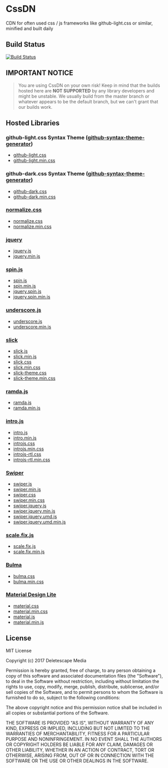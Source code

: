 # CssDN
CDN for often used css / js frameworks like github-light.css or similar, minified and built daily

## Build Status

[![Build Status](https://travis-ci.org/Deletescape-Media/CssDN.svg?branch=master)](https://travis-ci.org/Deletescape-Media/CssDN)

## IMPORTANT NOTICE

> You are using CssDN on your own risk! Keep in mind that the builds hosted here are **NOT SUPPORTED** by any library developers and might be unstable. We usually build from the master branch or whatever appears to be the default branch, but we can't grant that our builds work.

## Hosted Libraries

### github-light.css Syntax Theme ([github-syntax-theme-generator](https://github.com/primer/github-syntax-theme-generator))

* [github-light.css](https://deletescape-media.github.io/CssDN/css/github-light.css)
* [github-light.min.css](https://deletescape-media.github.io/CssDN/css/github-light.min.css)

### github-dark.css  Syntax Theme ([github-syntax-theme-generator](https://github.com/primer/github-syntax-theme-generator))

* [github-dark.css](https://deletescape-media.github.io/CssDN/css/github-dark.css)
* [github-dark.min.css](https://deletescape-media.github.io/CssDN/css/github-dark.min.css)

### [normalize.css](https://github.com/necolas/normalize.css)

* [normalize.css](https://deletescape-media.github.io/CssDN/css/normalize.css)
* [normalize.min.css](https://deletescape-media.github.io/CssDN/css/normalize.min.css)

### [jquery](https://github.com/jquery/jquery)

* [jquery.js](https://deletescape-media.github.io/CssDN/js/jquery.js)
* [jquery.min.js](https://deletescape-media.github.io/CssDN/js/jquery.min.js)

### [spin.js](https://github.com/fgnass/spin.js)

* [spin.js](https://deletescape-media.github.io/CssDN/js/spin.js)
* [spin.min.js](https://deletescape-media.github.io/CssDN/js/spin.min.js)
* [jquery.spin.js](https://deletescape-media.github.io/CssDN/js/jquery.spin.js)
* [jquery.spin.min.js](https://deletescape-media.github.io/CssDN/js/jquery.spin.min.js)

### [underscore.js](https://github.com/jashkenas/underscore)

* [underscore.js](https://deletescape-media.github.io/CssDN/js/underscore.js)
* [underscore.min.js](https://deletescape-media.github.io/CssDN/js/underscore.min.js)

### [slick](https://github.com/kenwheeler/slick)

* [slick.js](https://deletescape-media.github.io/CssDN/js/slick.js)
* [slick.min.js](https://deletescape-media.github.io/CssDN/js/slick.min.js)
* [slick.css](https://deletescape-media.github.io/CssDN/css/slick.css)
* [slick.min.css](https://deletescape-media.github.io/CssDN/css/slick.min.css)
* [slick-theme.css](https://deletescape-media.github.io/CssDN/css/slick-theme.css)
* [slick-theme.min.css](https://deletescape-media.github.io/CssDN/css/slick-theme.min.css)

### [ramda.js](https://github.com/ramda/ramda)

* [ramda.js](https://deletescape-media.github.io/CssDN/js/ramda.js)
* [ramda.min.js](https://deletescape-media.github.io/CssDN/js/ramda.min.js)

### [intro.js](https://github.com/usablica/intro.js)

* [intro.js](https://deletescape-media.github.io/CssDN/js/intro.js)
* [intro.min.js](https://deletescape-media.github.io/CssDN/js/intro.min.js)
* [introjs.css](https://deletescape-media.github.io/CssDN/css/introjs.css)
* [introjs.min.css](https://deletescape-media.github.io/CssDN/css/introjs.min.css)
* [introjs-rtl.css](https://deletescape-media.github.io/CssDN/css/introjs-rtl.css)
* [introjs-rtl.min.css](https://deletescape-media.github.io/CssDN/css/introjs-rtl.min.css)

### [Swiper](https://github.com/nolimits4web/Swiper)

* [swiper.js](https://deletescape-media.github.io/CssDN/js/swiper.js)
* [swiper.min.js](https://deletescape-media.github.io/CssDN/js/swiper.min.js)
* [swiper.css](https://deletescape-media.github.io/CssDN/css/swiper.css)
* [swiper.min.css](https://deletescape-media.github.io/CssDN/css/swiper.min.css)
* [swiper.jquery.js](https://deletescape-media.github.io/CssDN/js/swiper.jquery.js)
* [swiper.jquery.min.js](https://deletescape-media.github.io/CssDN/js/swiper.jquery.min.js)
* [swiper.jquery.umd.js](https://deletescape-media.github.io/CssDN/js/swiper.jquery.umd.js)
* [swiper.jquery.umd.min.js](https://deletescape-media.github.io/CssDN/js/swiper.jquery.umd.min.js)

### [scale.fix.js](https://github.com/Deletescape-Media/CssDN/blob/master/libs/scale.fix.js)

* [scale.fix.js](https://deletescape-media.github.io/CssDN/js/scale.fix.js)
* [scale.fix.min.js](https://deletescape-media.github.io/CssDN/js/scale.fix.min.js)

### [Bulma](https://github.com/jgthms/bulma)

* [bulma.css](https://deletescape-media.github.io/CssDN/css/bulma.css)
* [bulma.min.css](https://deletescape-media.github.io/CssDN/css/bulma.min.css)

### [Material Design Lite](https://github.com/google/material-design-lite)

* [material.css](https://deletescape-media.github.io/CssDN/css/material.css)
* [material.min.css](https://deletescape-media.github.io/CssDN/css/material.min.css)
* [material.js](https://deletescape-media.github.io/CssDN/js/material.js)
* [material.min.js](https://deletescape-media.github.io/CssDN/js/material.min.js)

## License

MIT License

Copyright (c) 2017 Deletescape Media

Permission is hereby granted, free of charge, to any person obtaining a copy
of this software and associated documentation files (the "Software"), to deal
in the Software without restriction, including without limitation the rights
to use, copy, modify, merge, publish, distribute, sublicense, and/or sell
copies of the Software, and to permit persons to whom the Software is
furnished to do so, subject to the following conditions:

The above copyright notice and this permission notice shall be included in all
copies or substantial portions of the Software.

THE SOFTWARE IS PROVIDED "AS IS", WITHOUT WARRANTY OF ANY KIND, EXPRESS OR
IMPLIED, INCLUDING BUT NOT LIMITED TO THE WARRANTIES OF MERCHANTABILITY,
FITNESS FOR A PARTICULAR PURPOSE AND NONINFRINGEMENT. IN NO EVENT SHALL THE
AUTHORS OR COPYRIGHT HOLDERS BE LIABLE FOR ANY CLAIM, DAMAGES OR OTHER
LIABILITY, WHETHER IN AN ACTION OF CONTRACT, TORT OR OTHERWISE, ARISING FROM,
OUT OF OR IN CONNECTION WITH THE SOFTWARE OR THE USE OR OTHER DEALINGS IN THE
SOFTWARE.
